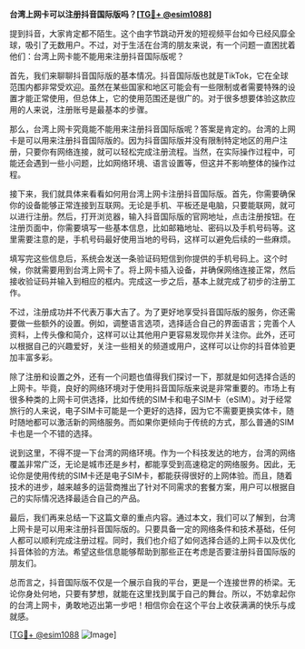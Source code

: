 **台湾上网卡可以注册抖音国际版吗？[[TG💪+ @esim1088](https://t.me/s/esim1088)]**

提到抖音，大家肯定都不陌生。这个由字节跳动开发的短视频平台如今已经风靡全球，吸引了无数用户。不过，对于生活在台湾的朋友来说，有一个问题一直困扰着他们：台湾上网卡能不能用来注册抖音国际版呢？

首先，我们来聊聊抖音国际版的基本情况。抖音国际版也就是TikTok，它在全球范围内都非常受欢迎。虽然在某些国家和地区可能会有一些限制或者需要特殊的设置才能正常使用，但总体上，它的使用范围还是很广的。对于很多想要体验这款应用的人来说，注册账号是最基本的步骤。

那么，台湾上网卡究竟能不能用来注册抖音国际版呢？答案是肯定的。台湾的上网卡是可以用来注册抖音国际版的。因为抖音国际版并没有限制特定地区的用户注册，只要你有网络连接，就可以轻松完成注册流程。当然，在实际操作过程中，可能还会遇到一些小问题，比如网络环境、语言设置等，但这并不影响整体的操作过程。

接下来，我们就具体来看看如何用台湾上网卡注册抖音国际版。首先，你需要确保你的设备能够正常连接到互联网。无论是手机、平板还是电脑，只要能联网，就可以进行注册。然后，打开浏览器，输入抖音国际版的官网地址，点击注册按钮。在注册页面中，你需要填写一些基本信息，比如邮箱地址、密码以及手机号码等。这里需要注意的是，手机号码最好使用当地的号码，这样可以避免后续的一些麻烦。

填写完这些信息后，系统会发送一条验证码短信到你提供的手机号码上。这个时候，你就需要用到台湾上网卡了。将上网卡插入设备，并确保网络连接正常，然后接收验证码并输入到相应的框内。完成这一步之后，基本上就完成了初步的注册工作。

不过，注册成功并不代表万事大吉了。为了更好地享受抖音国际版的服务，你还需要做一些额外的设置。例如，调整语言选项，选择适合自己的界面语言；完善个人资料，上传头像和简介，这样可以让其他用户更容易发现你并关注你。此外，还可以根据自己的兴趣爱好，关注一些相关的频道或用户，这样可以让你的抖音体验更加丰富多彩。

除了注册和设置之外，还有一个问题也值得我们探讨一下，那就是如何选择合适的上网卡。毕竟，良好的网络环境对于使用抖音国际版来说是非常重要的。市场上有很多种类的上网卡可供选择，比如传统的SIM卡和电子SIM卡（eSIM）。对于经常旅行的人来说，电子SIM卡可能是一个更好的选择，因为它不需要更换实体卡，随时随地都可以激活新的网络服务。而如果你更倾向于传统的方式，那么普通的SIM卡也是一个不错的选择。

说到这里，不得不提一下台湾的网络环境。作为一个科技发达的地方，台湾的网络覆盖非常广泛，无论是城市还是乡村，都能享受到高速稳定的网络服务。因此，无论你是使用传统的SIM卡还是电子SIM卡，都能获得很好的上网体验。而且，随着技术的进步，越来越多的运营商推出了针对不同需求的套餐方案，用户可以根据自己的实际情况选择最适合自己的产品。

最后，我们再来总结一下这篇文章的重点内容。通过本文，我们可以了解到，台湾上网卡是可以用来注册抖音国际版的。只要具备一定的网络条件和技术基础，任何人都可以顺利完成注册过程。同时，我们也介绍了如何选择合适的上网卡以及优化抖音体验的方法。希望这些信息能够帮助到那些正在考虑是否要注册抖音国际版的朋友们。

总而言之，抖音国际版不仅是一个展示自我的平台，更是一个连接世界的桥梁。无论你身处何地，只要有梦想，就能在这里找到属于自己的舞台。所以，不妨拿起你的台湾上网卡，勇敢地迈出第一步吧！相信你会在这个平台上收获满满的快乐与成就感。

[[TG💪+ @esim1088](https://t.me/s/esim1088) ![Image](https://i.postimg.cc/4NQfJmqS/Snipaste-2025-05-13-00-14-12.png)]